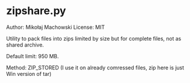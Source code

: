 # zipshare.py

Author: Mikołaj Machowski
License: MIT

Utility to pack files into zips limited by size but for complete files, not as
shared archive.

Default limit: 950 MB.

Method: ZIP_STORED (I use it on already comressed files, zip here is just Win
version of tar)
